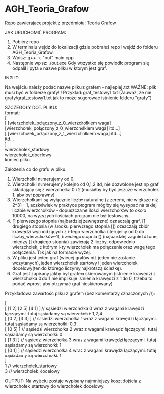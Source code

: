# AGH_Teoria_Grafow
Repo zawierajace projekt z przedmiotu: Teoria Grafow

JAK URUCHOMIĆ PROGRAM:

1. Pobierz repo
2. W terminalu wejdź do lokalizacji gdzie pobrałeś repo i wejdź do folderu AGH_Teoria_Grafow.
3. Wpisz: g++ -o "out" main.cpp
4. Następnie wpisz: ./out.exe
Gdy wszystko się powiodło program się odpalił i pyta o nazwe pliku w ktorym jest graf.

INPUT:

Na wejściu należy podać nazwe pliku z grafem - najlepiej .txt
WAŻNE: plik musi być w folderze grafy!!!
Przykład: graf_testowy1.txt (Zauważ, że nie grafy/graf_testowy1.txt jak to może sugerować istnienie folderu "grafy")

SZCZEGÓŁY DOT. PLIKU:  
format:  
[  
[ [wierzchołek_połączony_z_0_wierzchołkiem waga] [wierzchołek_połączony_z_0_wierzchołkiem waga] itd...]  
[ [wierzchołek_połączony_z_1_wierzchołkiem waga] itd...]  
itd...  
]  
wierzchołek_startowy  
wierzchołek_docelowy  
koniec pliku  

Założenia co do grafu w pliku:
1. Wierzchołki numerujemy od 0.
2. Wierzchołki numerujemy kolejno od 0,1,2 itd, nie dozwolone jest np graf składający się z wierzchołka 0 i 2 (musiałby by być jeszcze wierzchołek 1, aby był poprawny)
3. Wierzchołkami są wyłącznie liczby naturalne (z zerem), nie większe niż 2^31 - 1, aczkolwiek w praktyce program mógłby się wysypać na takiej liczbie wierzchołków - dopuszczalne ilości wierzchołków to około 10000, na wyższych ilościach program nie był testowany.
4. [] pierwszego stopnia (najbardziej zewnętrzne) oznaczają graf, [] drugiego stopnia (w środku pierwszego stopnia []) oznaczają zbiór krawędzi wychodzących z i-tego wierzchołka (iterujemy od 0 do liczby_wierzchołków-1), trzeciego stopnia [] (najbardziej zagnieżdżone, między [] drugiego stopnia) zawierają 2 liczby, odpowiednio wierzchołek, z którym i-ty wierzchołek ma połączenie oraz wagę tego połączenia. Tak jak na formacie wyżej.
5. W pliku jest jeden graf (wiecej grafów niż jeden nie zostanie wczytanych), jeden wierzchołek startowy i jeden wierzchołek docelowy(ten do którego liczymy najkrótszą ścieżkę).
6. Graf jest zapisany jakby był grafem skierowanym (istnienie krawędzi z wierzchołka 0 do 1 nie implikuje istnienia krawędzi z 1 do 0, trzeba to podać wprost, aby otrzymać graf nieskierowany)

Przykładowa zawartość pliku z grafem (bez komentarzy oznaczonych //):

[   
[ [1 2] [2 5] [4 1] ] // sąsiedzi wierzchołka 0 wraz z wagami krawędzi łączącymi. tutaj sąsiadamy są wierzchołki: 1,2,4  
[ [0 2] [3 3] ] // sąsiedzi wierzchołka 1 wraz z wagami krawędzi łączącymi. tutaj sąsiadamy są wierzchołki: 0,3  
[ [0 5] ] // sąsiedzi wierzchołka 2 wraz z wagami krawędzi łączącymi. tutaj sąsiadamy są wierzchołki: 0  
[ [1 3] ] // sąsiedzi wierzchołka 3 wraz z wagami krawędzi łączącymi. tutaj sąsiadamy są wierzchołki: 1  
[ [0 1] ] // sąsiedzi wierzchołka 4 wraz z wagami krawędzi łączącymi. tutaj sąsiadamy są wierzchołki: 1  
]  
1 // wierzchołek_startowy  
3 // wierzchołek_docelowy  

OUTPUT:
Na wyjściu zostaje wypisany najmniejszy koszt dojścia z wierzchołek_startowy do wierzchołek_docelowy.

